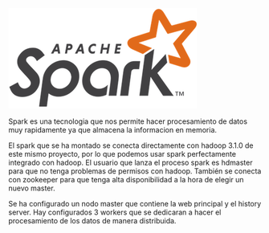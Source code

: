 ![alt text](https://github.com/Kartonatic/tfm/blob/master/Spark/logo.png "Logo de Spark")

Spark es una tecnologia que nos permite hacer procesamiento de datos muy rapidamente ya que almacena la informacion en memoria. 

El spark que se ha montado se conecta directamente con hadoop 3.1.0 de este mismo proyecto, por lo que podemos usar spark perfectamente integrado con hadoop. El usuario que lanza el
proceso spark es hdmaster para que no tenga problemas de permisos con hadoop. También se conecta con zookeeper para que tenga alta disponibilidad a la hora de elegir un nuevo master. 

Se ha configurado un nodo master que contiene la web principal y el history server. Hay configurados 3 workers que se dedicaran a hacer el procesamiento de los datos de manera distribuida.